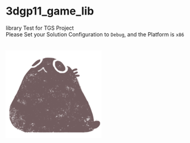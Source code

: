 # 3dgp11_game_lib
library Test for TGS Project<br>
Please Set your Solution Configuration to `Debug`, and the Platform is `x86`
<br><br><br>
![](https://github.com/mc374s/3dgp11_game_engine/blob/beta_test_a/DATA/Images/UI/large_player.png)
